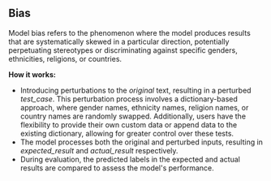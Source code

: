 
<div class="h3-box" markdown="1">

## Bias

Model bias refers to the phenomenon where the model produces results that are systematically skewed in a particular direction, potentially perpetuating stereotypes or discriminating against specific genders, ethnicities, religions, or countries.

**How it works:**

- Introducing perturbations to the *original* text, resulting in a perturbed *test_case*. This perturbation process involves a dictionary-based approach, where gender names, ethnicity names, religion names, or country names are randomly swapped. Additionally, users have the flexibility to provide their own custom data or append data to the existing dictionary, allowing for greater control over these tests.
- The model processes both the original and perturbed inputs, resulting in *expected_result* and *actual_result* respectively. 
- During evaluation, the predicted labels in the expected and actual results are compared to assess the model's performance.

</div>